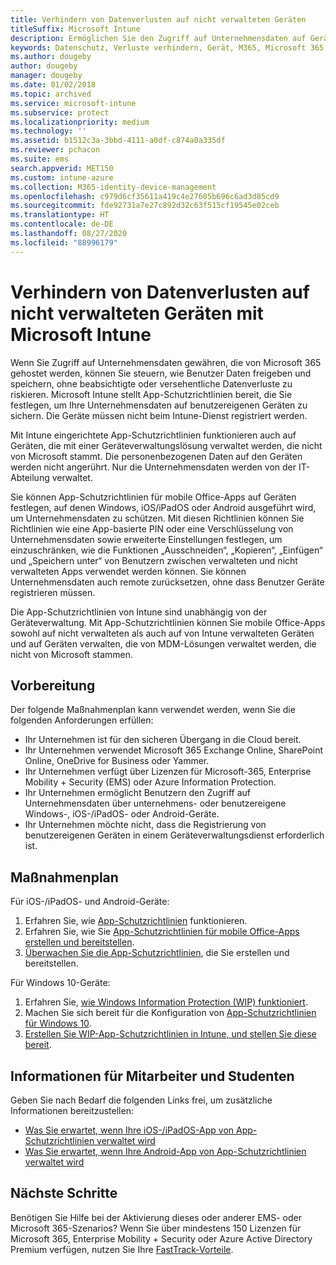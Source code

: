 ```yaml
---
title: Verhindern von Datenverlusten auf nicht verwalteten Geräten
titleSuffix: Microsoft Intune
description: Ermöglichen Sie den Zugriff auf Unternehmensdaten auf Geräten, und schützen Sie Daten vor Datenverlusten mithilfe von Microsoft Intune.
keywords: Datenschutz, Verluste verhindern, Gerät, M365, Microsoft 365
ms.author: dougeby
author: dougeby
manager: dougeby
ms.date: 01/02/2018
ms.topic: archived
ms.service: microsoft-intune
ms.subservice: protect
ms.localizationpriority: medium
ms.technology: ''
ms.assetid: b1512c3a-3bbd-4111-a0df-c874a0a335df
ms.reviewer: pchacon
ms.suite: ems
search.appverid: MET150
ms.custom: intune-azure
ms.collection: M365-identity-device-management
ms.openlocfilehash: c979d6cf35611a419c4e27605b696c6ad3d85cd9
ms.sourcegitcommit: fde92731a7e27c892d32c63f515cf19545e02ceb
ms.translationtype: HT
ms.contentlocale: de-DE
ms.lasthandoff: 08/27/2020
ms.locfileid: "88996179"
---
```

# <a name="prevent-data-leaks-on-non-managed-devices-using-microsoft-intune"></a>Verhindern von Datenverlusten auf nicht verwalteten Geräten mit Microsoft Intune

Wenn Sie Zugriff auf Unternehmensdaten gewähren, die von Microsoft 365 gehostet werden, können Sie steuern, wie Benutzer Daten freigeben und speichern, ohne beabsichtigte oder versehentliche Datenverluste zu riskieren. Microsoft Intune stellt App-Schutzrichtlinien bereit, die Sie festlegen, um Ihre Unternehmensdaten auf benutzereigenen Geräten zu sichern. Die Geräte müssen nicht beim Intune-Dienst registriert werden. 

Mit Intune eingerichtete App-Schutzrichtlinien funktionieren auch auf Geräten, die mit einer Geräteverwaltungslösung verwaltet werden, die nicht von Microsoft stammt. Die personenbezogenen Daten auf den Geräten werden nicht angerührt. Nur die Unternehmensdaten werden von der IT-Abteilung verwaltet. 

Sie können App-Schutzrichtlinien für mobile Office-Apps auf Geräten festlegen, auf denen Windows, iOS/iPadOS oder Android ausgeführt wird, um Unternehmensdaten zu schützen. Mit diesen Richtlinien können Sie Richtlinien wie eine App-basierte PIN oder eine Verschlüsselung von Unternehmensdaten sowie erweiterte Einstellungen festlegen, um einzuschränken, wie die Funktionen „Ausschneiden“, „Kopieren“, „Einfügen“ und „Speichern unter“ von Benutzern zwischen verwalteten und nicht verwalteten Apps verwendet werden können. Sie können Unternehmensdaten auch remote zurücksetzen, ohne dass Benutzer Geräte registrieren müssen.

Die App-Schutzrichtlinien von Intune sind unabhängig von der Geräteverwaltung. Mit App-Schutzrichtlinien können Sie mobile Office-Apps sowohl auf nicht verwalteten als auch auf von Intune verwalteten Geräten und auf Geräten verwalten, die von MDM-Lösungen verwaltet werden, die nicht von Microsoft stammen.

## <a name="before-you-begin"></a>Vorbereitung

Der folgende Maßnahmenplan kann verwendet werden, wenn Sie die folgenden Anforderungen erfüllen:

* Ihr Unternehmen ist für den sicheren Übergang in die Cloud bereit.
* Ihr Unternehmen verwendet Microsoft 365 Exchange Online, SharePoint Online, OneDrive for Business oder Yammer.
* Ihr Unternehmen verfügt über Lizenzen für Microsoft-365, Enterprise Mobility + Security (EMS) oder Azure Information Protection.
* Ihr Unternehmen ermöglicht Benutzern den Zugriff auf Unternehmensdaten über unternehmens- oder benutzereigene Windows-, iOS-/iPadOS- oder Android-Geräte.
* Ihr Unternehmen möchte nicht, dass die Registrierung von benutzereigenen Geräten in einem Geräteverwaltungsdienst erforderlich ist.

## <a name="action-plan"></a>Maßnahmenplan

Für iOS-/iPadOS- und Android-Geräte:

1. Erfahren Sie, wie [App-Schutzrichtlinien](../apps/app-protection-policy.md) funktionieren.
2. Erfahren Sie, wie Sie [App-Schutzrichtlinien für mobile Office-Apps erstellen und bereitstellen](../apps/app-protection-policies.md).
3. [Überwachen Sie die App-Schutzrichtlinien](../apps/app-protection-policies-monitor.md), die Sie erstellen und bereitstellen.

Für Windows 10-Geräte:

1. Erfahren Sie, [wie Windows Information Protection (WIP) funktioniert](/windows/threat-protection/windows-information-protection/protect-enterprise-data-using-wip).
2. Machen Sie sich bereit für die Konfiguration von [App-Schutzrichtlinien für Windows 10](../apps/app-protection-policies-configure-windows-10.md).
3. [Erstellen Sie WIP-App-Schutzrichtlinien in Intune, und stellen Sie diese bereit](../apps/windows-information-protection-policy-create.md).

## <a name="what-to-tell-employees-and-students"></a>Informationen für Mitarbeiter und Studenten

Geben Sie nach Bedarf die folgenden Links frei, um zusätzliche Informationen bereitzustellen:

* [Was Sie erwartet, wenn Ihre iOS-/iPadOS-App von App-Schutzrichtlinien verwaltet wird](../fundamentals/end-user-mam-apps-ios.md)
* [Was Sie erwartet, wenn Ihre Android-App von App-Schutzrichtlinien verwaltet wird](../fundamentals/end-user-mam-apps-android.md)

## <a name="next-steps"></a>Nächste Schritte

Benötigen Sie Hilfe bei der Aktivierung dieses oder anderer EMS- oder Microsoft 365-Szenarios? Wenn Sie über mindestens 150 Lizenzen für Microsoft 365, Enterprise Mobility + Security oder Azure Active Directory Premium verfügen, nutzen Sie Ihre [FastTrack-Vorteile](/enterprise-mobility-security/solutions/enterprise-mobility-fasttrack-program).
